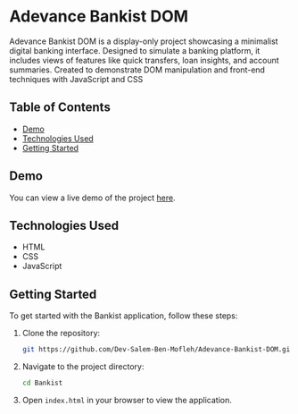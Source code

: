 # Adevance Bankist DOM

Adevance Bankist DOM is a display-only project showcasing a minimalist digital banking interface. Designed to simulate a banking platform, it includes views of features like quick transfers, loan insights, and account summaries. Created to demonstrate DOM manipulation and front-end techniques with JavaScript and CSS

## Table of Contents

- [Demo](#demo)
- [Technologies Used](#technologies-used)
- [Getting Started](#getting-started)

## Demo

You can view a live demo of the project [here](https://salem-adevance-dom-9aeeaf.netlify.app/).

## Technologies Used

- HTML
- CSS
- JavaScript

## Getting Started

To get started with the Bankist application, follow these steps:

1. Clone the repository:
   ```bash
   git https://github.com/Dev-Salem-Ben-Mofleh/Adevance-Bankist-DOM.git
   ```
2. Navigate to the project directory:
   ```bash
   cd Bankist
   ```
3. Open `index.html` in your browser to view the application.
